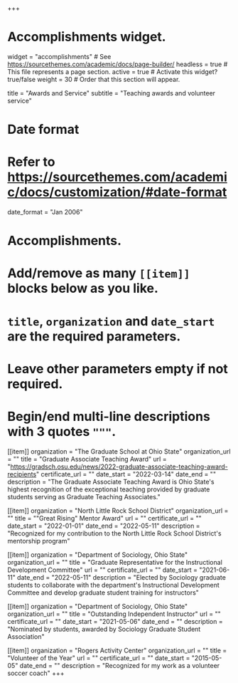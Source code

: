 +++
# Accomplishments widget.
widget = "accomplishments"  # See https://sourcethemes.com/academic/docs/page-builder/
headless = true  # This file represents a page section.
active = true  # Activate this widget? true/false
weight = 30  # Order that this section will appear.

title = "Awards and Service"
subtitle = "Teaching awards and volunteer service"

# Date format
#   Refer to https://sourcethemes.com/academic/docs/customization/#date-format
date_format = "Jan 2006"

# Accomplishments.
#   Add/remove as many `[[item]]` blocks below as you like.
#   `title`, `organization` and `date_start` are the required parameters.
#   Leave other parameters empty if not required.
#   Begin/end multi-line descriptions with 3 quotes `"""`.

[[item]]
  organization = "The Graduate School at Ohio State"
  organization_url = ""
  title = "Graduate Associate Teaching Award"
  url = "https://gradsch.osu.edu/news/2022-graduate-associate-teaching-award-recipients"
  certificate_url = ""
  date_start = "2022-03-14"
  date_end = ""
  description = "The Graduate Associate Teaching Award is Ohio State's highest recognition of the exceptional teaching provided by graduate students serving as Graduate Teaching Associates."

[[item]]
  organization = "North Little Rock School District"
  organization_url = ""
  title = "\"Great Rising\" Mentor Award"
  url = ""
  certificate_url = ""
  date_start = "2022-01-01"
  date_end = "2022-05-11"
  description = "Recognized for my contribution to the North Little Rock School District's mentorship program"

[[item]]
  organization = "Department of Sociology, Ohio State"
  organization_url = ""
  title = "Graduate Representative for the Instructional Development Committee"
  url = ""
  certificate_url = ""
  date_start = "2021-06-11"
  date_end = "2022-05-11"
  description = "Elected by Sociology graduate students to collaborate with the department's Instructional Development Committee and develop graduate student training for instructors"

[[item]]
  organization = "Department of Sociology, Ohio State"
  organization_url = ""
  title = "Outstanding Independent Instructor"
  url = ""
  certificate_url = ""
  date_start = "2021-05-06"
  date_end = ""
  description = "Nominated by students, awarded by Sociology Graduate Student Association"

[[item]]
  organization = "Rogers Activity Center"
  organization_url = ""
  title = "Volunteer of the Year"
  url = ""
  certificate_url = ""
  date_start = "2015-05-05"
  date_end = ""
  description = "Recognized for my work as a volunteer soccer coach"
+++